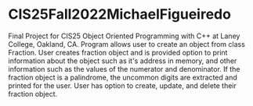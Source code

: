 # CIS25Fall2022MichaelFigueiredo
Final Project for CIS25 Object Oriented Programming with C++ at Laney College, Oakland, CA. 
Program allows user to create an object from class Fraction. User creates fraction object and is provided 
option to print information about the object such as it's address in memory, and other information such as 
the values of the numerator and denominator. If the fraction object is a palindrome, the uncommon digits are 
extracted and printed for the user. User has option to create, update, and delete their fraction object. 

